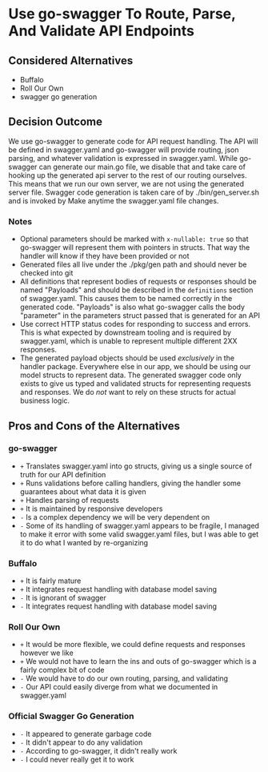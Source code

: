# Use go-swagger To Route, Parse, And Validate API Endpoints

## Considered Alternatives

* Buffalo
* Roll Our Own
* swagger go generation

## Decision Outcome

We use go-swagger to generate code for API request handling. The API will be defined in swagger.yaml and go-swagger will provide routing, json parsing, and whatever validation is expressed in swagger.yaml. While go-swagger can generate our main.go file, we disable that and take care of hooking up the generated api server to the rest of our routing ourselves. This means that we run our own server, we are not using the generated server file. Swagger code generation is taken care of by ./bin/gen_server.sh and is invoked by Make anytime the swagger.yaml file changes.

### Notes

* Optional parameters should be marked with `x-nullable: true` so that go-swagger will represent them with pointers in structs. That way the handler will know if they have been provided or not
* Generated files all live under the ./pkg/gen path and should never be checked into git
* All definitions that represent bodies of requests or responses should be named "Payloads" and should be described in the `definitions` section of swagger.yaml. This causes them to be named correctly in the generated code. "Payloads" is also what go-swagger calls the body "parameter" in the parameters struct passed that is generated for an API
* Use correct HTTP status codes for responding to success and errors. This is what expected by downstream tooling and is required by swagger.yaml, which is unable to represent multiple different 2XX responses.
* The generated payload objects should be used *exclusively* in the handler package. Everywhere else in our app, we should be using our model structs to represent data. The generated swagger code only exists to give us typed and validated structs for representing requests and responses. We do *not* want to rely on these structs for actual business logic.

## Pros and Cons of the Alternatives

### go-swagger

* `+` Translates swagger.yaml into go structs, giving us a single source of truth for our API definition
* `+` Runs validations before calling handlers, giving the handler some guarantees about what data it is given
* `+` Handles parsing of requests
* `+` It is maintained by responsive developers
* `-` Is a complex dependency we will be very dependent on
* `-` Some of its handling of swagger.yaml appears to be fragile, I managed to make it error with some valid swagger.yaml files, but I was able to get it to do what I wanted by re-organizing

### Buffalo

* `+` It is fairly mature
* `+` It integrates request handling with database model saving
* `-` It is ignorant of swagger
* `-` It integrates request handling with database model saving

### Roll Our Own

* `+` It would be more flexible, we could define requests and responses however we like
* `+` We would not have to learn the ins and outs of go-swagger which is a fairly complex bit of code
* `-` We would have to do our own routing, parsing, and validating
* `-` Our API could easily diverge from what we documented in swagger.yaml

### Official Swagger Go Generation

* `-` It appeared to generate garbage code
* `-` It didn't appear to do any validation
* `-` According to go-swagger, it didn't really work
* `-` I could never really get it to work
